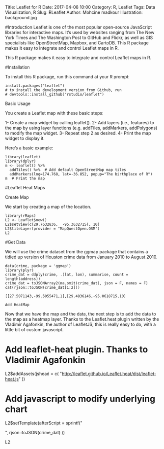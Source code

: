 Title: Leaflet for R 
Date: 2017-04-08 10:00
Category: R, Leaflet
Tags: Data Visualization, R
Slug: RLeaflet 
Author: Mohcine madkour
Illustration: background.jpg

#Introduction 
Leaflet is one of the most popular open-source JavaScript libraries for interactive maps. It’s used by websites ranging from The New York Times and The Washington Post to GitHub and Flickr, as well as GIS specialists like OpenStreetMap, Mapbox, and CartoDB.
This R package makes it easy to integrate and control Leaflet maps in R.

This R package makes it easy to integrate and control Leaflet maps in R.

#Installation

To install this R package, run this command at your R prompt:

    install.packages("leaflet")
    # to install the development version from Github, run
    # devtools::install_github("rstudio/leaflet")

Basic Usage

You create a Leaflet map with these basic steps:

1- Create a map widget by calling leaflet().
2- Add layers (i.e., features) to the map by using layer functions (e.g.  addTiles, addMarkers, addPolygons) to modify the map widget.
3- Repeat step 2 as desired.
4- Print the map widget to display it.

Here’s a basic example:

    library(leaflet)
    library(dplyr)
    m <- leaflet() %>%
      addTiles() %>%  # Add default OpenStreetMap map tiles
      addMarkers(lng=174.768, lat=-36.852, popup="The birthplace of R")
    m  # Print the map

#Leaflet Heat Maps

Create Map

We start by creating a map of the location.

    library(rMaps)
    L2 <- Leaflet$new()
    L2$setView(c(29.7632836,  -95.3632715), 10)
    L2$tileLayer(provider = "MapQuestOpen.OSM")
    L2

#Get Data

We will use the crime dataset from the ggmap package that contains a tidied up version of Houston crime data from January 2010 to August 2010.

    data(crime, package = 'ggmap')
    library(plyr)
    crime_dat = ddply(crime, .(lat, lon), summarise, count = length(address))
    crime_dat = toJSONArray2(na.omit(crime_dat), json = F, names = F)
    cat(rjson::toJSON(crime_dat[1:2]))

    [[27.5071143,-99.5055471,1],[29.4836146,-95.0618715,10]

    Add HeatMap

Now that we have the map and the data, the next step is to add the data to the map as a heatmap layer. Thanks to the Leaflet.heat plugin written by the Vladimir Agafonkin, the author of LeafletJS, this is really easy to do, with a little bit of custom javascript.

# Add leaflet-heat plugin. Thanks to Vladimir Agafonkin
L2$addAssets(jshead = c(
  "http://leaflet.github.io/Leaflet.heat/dist/leaflet-heat.js"
))

# Add javascript to modify underlying chart
L2$setTemplate(afterScript = sprintf("
<script>
  var addressPoints = %s
  var heat = L.heatLayer(addressPoints).addTo(map)           
</script>
", rjson::toJSON(crime_dat)
))

L2